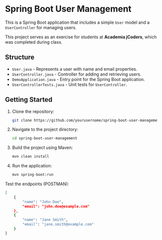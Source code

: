 # Spring Boot User Management

This is a Spring Boot application that includes a simple `User` model and a `UserController` for managing users. 

This project serves as an exercise for students at **Academia jCoders**, which was completed during class.

## Structure

- `User.java` - Represents a user with name and email properties.
- `UserController.java` - Controller for adding and retrieving users.
- `DemoApplication.java` - Entry point for the Spring Boot application.
- `UserControllerTests.java` - Unit tests for `UserController`.

## Getting Started

1. Clone the repository:
   ```bash
   git clone https://github.com/yourusername/spring-boot-user-management.git

2. Navigate to the project directory:
   ```bash
   cd spring-boot-user-management

3. Build the project using Maven:
   ```bash
   mvn clean install
4. Run the application:
   ```bash
   mvn spring-boot:run

Test the endpoints (POSTMAN):
```bash
[
    {
        "name": "John Doe",
        "email": "john.doe@example.com"
    },
    {
        "name": "Jane Smith",
        "email": "jane.smith@example.com"
    }
]
